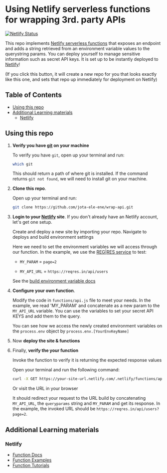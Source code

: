 # Using Netlify serverless functions for wrapping 3rd. party APIs

[![Netlify Status](https://api.netlify.com/api/v1/badges/46648482-644c-4c80-bafb-872057e51b6b/deploy-status)](https://app.netlify.com/sites/next-dev-starter/deploys)

This repo implements [Netlify serverless functions](https://docs.netlify.com/functions/overview/) that exposes an endpoint and adds a string retrieved from an environment variable values to the querystring params. You can deploy yourself to manage sensitive information such as secret API keys.  It is set up to be instantly deployed to [Netlify](https://url.netlify.com/SyTBPVamO)!

(If you click this button, it will create a new repo for you that looks exactly like this one, and sets that repo up immediately for deployment on Netlify)

## Table of Contents

- [Using this repo](#using-this-repo)
- [Additional Learning materials](#additional-learning-materials)
  * [Netlify](#netlify)

## Using this repo

1. **Verify you have [git](https://git-scm.com/downloads) on your machine**

    To verify you have `git`, open up your terminal and run:

    ```bash
    which git
    ```

    This should return a path of where git is installed. If the command returns `git not found`, we will need to install git on your machine.

2. **Clone this repo**.

    Open up your terminal and run:

    ```bash
    git clone https://github.com/jota-ele-ene/wrap-api.git  
    ```

3. **Login to your [Netlify](https://app.netlify.com/) site**. If you don't already have an Netlify account, let's get one setup.

    Create and deploy a new site by importing your repo. Navigate to deploys and build environment settings

    Here we need to set the environment variables we will access through our function. In the example, we use the [REG|RES service](https://reqres.in) to test:

    * `MY_PARAM` = `page=2`

    * `MY_API_URL` = `https://reqres.in/api/users`    

    See the [build environment variable docs](https://www.netlify.com/docs/continuous-deployment/#build-environment-variables)

4. **Configure your own function**.

    Modify the code in `functions/api.js` file to meet your needs. In the example, we read 'MY_PARAM' and concatenate as a new param to the `MY_API_URL` variable. You can use the variables to set your secret API KEYS and add them to the query.

    You can see how we access the newly created environment variables on the `process.env` object by `process.env.[YourEnvKeyName]`

5. Now **deploy the site & functions**

6. Finally, **verify the your function**

    Invoke the function to verify it is returning the expected response values

    Open your terminal and run the following command:

    ```bash
    curl -X GET https://your-site-url.netlify.com/.netlify/functions/api
    ```

    Or visit the URL in your browser

    It should redirect your request to the URL build by concatenating `MY_API_URL`, the `queryparams` string and `MY_PARAM` and get its response. In the example, the invoked URL should be `https://reqres.in/api/users?page=2`.

## Additional Learning materials

### Netlify

- [Function Docs](https://www.netlify.com/docs/functions/)
- [Function Examples](https://functions.netlify.com/examples)
- [Function Tutorials](https://functions.netlify.com/tutorials)
